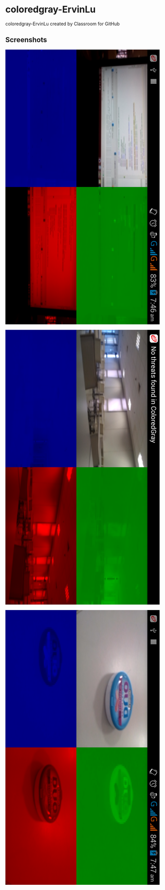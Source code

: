 # coloredgray-ErvinLu
coloredgray-ErvinLu created by Classroom for GitHub

## Screenshots

![alt tag](https://github.com/DeLaSalleUniversity-Manila/coloredgray-ErvinLu/blob/master/device-2015-12-08-074635.png)

![alt tag](https://github.com/DeLaSalleUniversity-Manila/coloredgray-ErvinLu/blob/master/device-2015-12-08-074650.png)

![alt tag](https://github.com/DeLaSalleUniversity-Manila/coloredgray-ErvinLu/blob/master/device-2015-12-08-074726.png)
